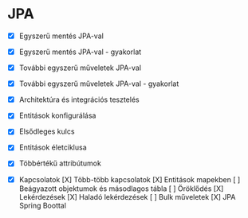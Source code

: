 # JPA

* [X] Egyszerű mentés JPA-val
* [X] Egyszerű mentés JPA-val - gyakorlat
* [X] További egyszerű műveletek JPA-val
* [X] További egyszerű műveletek JPA-val - gyakorlat
* [X] Architektúra és integrációs tesztelés
* [X] Entitások konfigurálása
* [X] Elsődleges kulcs
* [X] Entitások életciklusa
* [X] Többértékű attribútumok
* [X] Kapcsolatok
  [X] Több-több kapcsolatok
  [X] Entitások mapekben
  [ ] Beágyazott objektumok és másodlagos tábla
  [ ] Öröklődés
  [X] Lekérdezések
  [X] Haladó lekérdezések
  [ ] Bulk műveletek
  [X] JPA Spring Boottal
  

